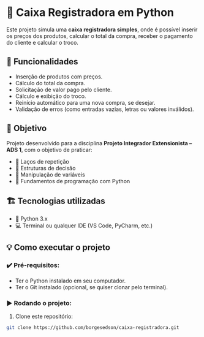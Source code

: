 # 🛒 Caixa Registradora em Python

Este projeto simula uma **caixa registradora simples**, onde é possível inserir os preços dos produtos, calcular o total da compra, receber o pagamento do cliente e calcular o troco.

## 🚀 Funcionalidades

- Inserção de produtos com preços.
- Cálculo do total da compra.
- Solicitação de valor pago pelo cliente.
- Cálculo e exibição do troco.
- Reinício automático para uma nova compra, se desejar.
- Validação de erros (como entradas vazias, letras ou valores inválidos).

## 🎯 Objetivo

Projeto desenvolvido para a disciplina **Projeto Integrador Extensionista – ADS 1**, com o objetivo de praticar:

- 🔄 Laços de repetição
- 🔘 Estruturas de decisão
- 🧠 Manipulação de variáveis
- 🐍 Fundamentos de programação com Python

## 🏗️ Tecnologias utilizadas

- 🐍 Python 3.x
- 💻 Terminal ou qualquer IDE (VS Code, PyCharm, etc.)

## 💡 Como executar o projeto

### ✔️ Pré-requisitos:
- Ter o Python instalado em seu computador.
- Ter o Git instalado (opcional, se quiser clonar pelo terminal).

### ▶️ Rodando o projeto:
1. Clone este repositório:
```bash
git clone https://github.com/borgesedson/caixa-registradora.git
